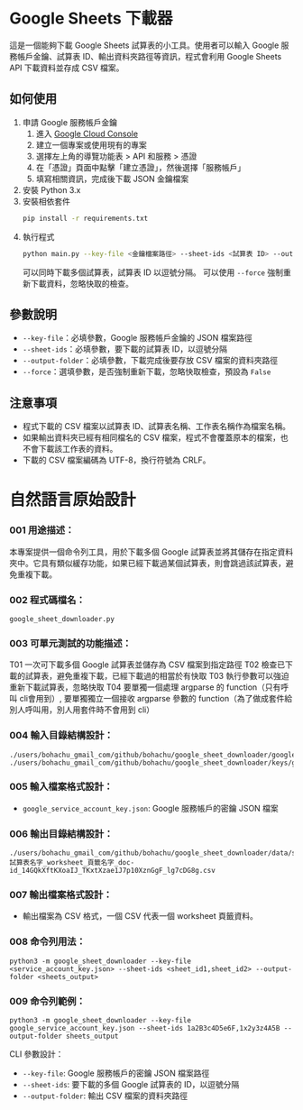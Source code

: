 # Google Sheets 下載器

這是一個能夠下載 Google Sheets 試算表的小工具。使用者可以輸入 Google 服務帳戶金鑰、試算表 ID、輸出資料夾路徑等資訊，程式會利用 Google Sheets API 下載資料並存成 CSV 檔案。

## 如何使用

1. 申請 Google 服務帳戶金鑰
    1. 進入 [Google Cloud Console](https://console.cloud.google.com/)
    2. 建立一個專案或使用現有的專案
    3. 選擇左上角的導覽功能表 > API 和服務 > 憑證
    4. 在「憑證」頁面中點擊「建立憑證」，然後選擇「服務帳戶」
    5. 填寫相關資訊，完成後下載 JSON 金鑰檔案
2. 安裝 Python 3.x
3. 安裝相依套件
   ```sh
   pip install -r requirements.txt
   ```
4. 執行程式
   ```sh
   python main.py --key-file <金鑰檔案路徑> --sheet-ids <試算表 ID> --output-folder <輸出資料夾路徑>
   ```
   可以同時下載多個試算表，試算表 ID 以逗號分隔。
   可以使用 `--force` 強制重新下載資料，忽略快取的檢查。

## 參數說明

- `--key-file`：必填參數，Google 服務帳戶金鑰的 JSON 檔案路徑
- `--sheet-ids`：必填參數，要下載的試算表 ID，以逗號分隔
- `--output-folder`：必填參數，下載完成後要存放 CSV 檔案的資料夾路徑
- `--force`：選填參數，是否強制重新下載，忽略快取檢查，預設為 `False`

## 注意事項

- 程式下載的 CSV 檔案以試算表 ID、試算表名稱、工作表名稱作為檔案名稱。
- 如果輸出資料夾已經有相同檔名的 CSV 檔案，程式不會覆蓋原本的檔案，也不會下載該工作表的資料。
- 下載的 CSV 檔案編碼為 UTF-8，換行符號為 CRLF。

# 自然語言原始設計

### 001 用途描述：

本專案提供一個命令列工具，用於下載多個 Google 試算表並將其儲存在指定資料夾中。它具有類似緩存功能，如果已經下載過某個試算表，則會跳過該試算表，避免重複下載。

### 002 程式碼檔名：

`google_sheet_downloader.py`

### 003 可單元測試的功能描述：

T01 一次可下載多個 Google 試算表並儲存為 CSV 檔案到指定路徑
T02 檢查已下載的試算表，避免重複下載，已經下載過的相當於有快取
T03 執行參數可以強迫重新下載試算表，忽略快取
T04 要單獨一個處理 argparse 的 function（只有呼叫 cli會用到）, 要單獨獨立一個接收 argparse 參數的 function（為了做成套件給別人呼叫用，別人用套件時不會用到 cli）

### 004 輸入目錄結構設計：

```
./users/bohachu_gmail_com/github/bohachu/google_sheet_downloader/google_sheet_downloader.py
./users/bohachu_gmail_com/github/bohachu/google_sheet_downloader/keys/google_service_account_key.json
```

### 005 輸入檔案格式設計：

- `google_service_account_key.json`: Google 服務帳戶的密鑰 JSON 檔案

### 006 輸出目錄結構設計：

```
./users/bohachu_gmail_com/github/bohachu/google_sheet_downloader/data/sheets_output/spreadsheet_試算表名字_worksheet_頁籤名字_doc-id_14GQkXftKXoaIJ_TKxtXzae1J7p10XznGgF_lg7cDG8g.csv
```

### 007 輸出檔案格式設計：

- 輸出檔案為 CSV 格式，一個 CSV 代表一個 worksheet 頁籤資料。

### 008 命令列用法：

```
python3 -m google_sheet_downloader --key-file <service_account_key.json> --sheet-ids <sheet_id1,sheet_id2> --output-folder <sheets_output>
```

### 009 命令列範例：

```
python3 -m google_sheet_downloader --key-file google_service_account_key.json --sheet-ids 1a2B3c4D5e6F,1x2y3z4A5B --output-folder sheets_output
```

CLI 參數設計：

- `--key-file`: Google 服務帳戶的密鑰 JSON 檔案路徑
- `--sheet-ids`: 要下載的多個 Google 試算表的 ID，以逗號分隔
- `--output-folder`: 輸出 CSV 檔案的資料夾路徑

